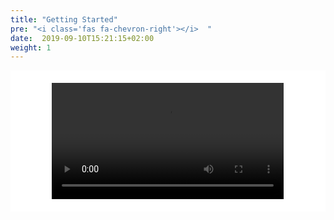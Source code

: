 ```yaml
---
title: "Getting Started"
pre: "<i class='fas fa-chevron-right'></i>  "
date:  2019-09-10T15:21:15+02:00
weight: 1
---
```


<div style="background-color: #fff; padding: 20px; margin-top:10px; margin-bottom:10px; box-shadow: 0px 0px 10px #7C7C7B, margin: 0">
    <video width="80%" style='margin-left: 10%; margin-right: 10%;' controls>
        <source src="/Docs/videos/GettingStarted.mp4" type="video/mp4">
        Your browser does not support the video tag.
    </video>
</div>

